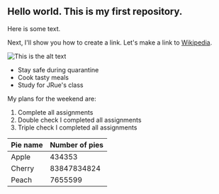 ## Hello world. This is my first repository.

Here is some text.

Next, I'll show you how to create a link. Let's make a link to [Wikipedia](https://wikipedia.org/).

![This is the alt text](https://docs.google.com/spreadsheets/d/e/2PACX-1vRZ0pipssy2stLaKlo2WbGWn3M1jKCjFPBqgGSJLNrSE70fRWI6eVYn6XmWuGbwoIvAgD6bneKZdR6l/pubchart?oid=2081959109&format=image)

* Stay safe during quarantine
* Cook tasty meals
* Study for JRue's class

My plans for the weekend are:

1. Complete all assignments
2. Double check I completed all assignments
3. Triple check I completed all assignments

| Pie name | Number of pies | 
|----------|----------------|
| Apple    | 434353         |
| Cherry   | 83847834824    |
| Peach    | 7655599        |
